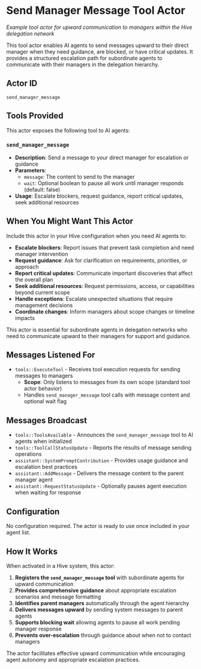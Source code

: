 # Send Manager Message Tool Actor

*Example tool actor for upward communication to managers within the Hive delegation network*

This tool actor enables AI agents to send messages upward to their direct manager when they need guidance, are blocked, or have critical updates. It provides a structured escalation path for subordinate agents to communicate with their managers in the delegation hierarchy.

## Actor ID
`send_manager_message`

## Tools Provided

This actor exposes the following tool to AI agents:

### `send_manager_message`
- **Description**: Send a message to your direct manager for escalation or guidance
- **Parameters**:
  - `message`: The content to send to the manager
  - `wait`: Optional boolean to pause all work until manager responds (default: false)
- **Usage**: Escalate blockers, request guidance, report critical updates, seek additional resources

## When You Might Want This Actor

Include this actor in your Hive configuration when you need AI agents to:

- **Escalate blockers**: Report issues that prevent task completion and need manager intervention
- **Request guidance**: Ask for clarification on requirements, priorities, or approach
- **Report critical updates**: Communicate important discoveries that affect the overall plan
- **Seek additional resources**: Request permissions, access, or capabilities beyond current scope
- **Handle exceptions**: Escalate unexpected situations that require management decisions
- **Coordinate changes**: Inform managers about scope changes or timeline impacts

This actor is essential for subordinate agents in delegation networks who need to communicate upward to their managers for support and guidance.

## Messages Listened For

- `tools::ExecuteTool` - Receives tool execution requests for sending messages to managers
  - **Scope**: Only listens to messages from its own scope (standard tool actor behavior)
  - Handles `send_manager_message` tool calls with message content and optional wait flag

## Messages Broadcast

- `tools::ToolsAvailable` - Announces the `send_manager_message` tool to AI agents when initialized
- `tools::ToolCallStatusUpdate` - Reports the results of message sending operations
- `assistant::SystemPromptContribution` - Provides usage guidance and escalation best practices
- `assistant::AddMessage` - Delivers the message content to the parent manager agent
- `assistant::RequestStatusUpdate` - Optionally pauses agent execution when waiting for response

## Configuration

No configuration required. The actor is ready to use once included in your agent list.

## How It Works

When activated in a Hive system, this actor:

1. **Registers the `send_manager_message` tool** with subordinate agents for upward communication
2. **Provides comprehensive guidance** about appropriate escalation scenarios and message formatting
3. **Identifies parent managers** automatically through the agent hierarchy
4. **Delivers messages upward** by sending system messages to parent agents
5. **Supports blocking wait** allowing agents to pause all work pending manager response
6. **Prevents over-escalation** through guidance about when not to contact managers

The actor facilitates effective upward communication while encouraging agent autonomy and appropriate escalation practices.